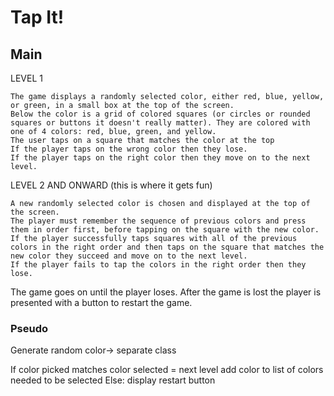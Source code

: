 # Tap It!

## Main

LEVEL 1

    The game displays a randomly selected color, either red, blue, yellow, or green, in a small box at the top of the screen.
    Below the color is a grid of colored squares (or circles or rounded squares or buttons it doesn't really matter). They are colored with one of 4 colors: red, blue, green, and yellow.
    The user taps on a square that matches the color at the top
    If the player taps on the wrong color then they lose.
    If the player taps on the right color then they move on to the next level.

LEVEL 2 AND ONWARD (this is where it gets fun)

    A new randomly selected color is chosen and displayed at the top of the screen.
    The player must remember the sequence of previous colors and press them in order first, before tapping on the square with the new color.
    If the player successfully taps squares with all of the previous colors in the right order and then taps on the square that matches the new color they succeed and move on to the next level.
    If the player fails to tap the colors in the right order then they lose.

The game goes on until the player loses. After the game is lost the player is presented with a button to restart the game.

### Pseudo

Generate random color-> separate class

If color picked matches color selected = next level
    add color to list of colors needed to be selected
Else:
    display restart button